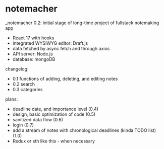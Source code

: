 # notemacher

_notemacher 0.2: initial stage of long-time project of fullstack notemaking app

- React 17 with hooks
- integrated WYSIWYG editor: Draft.js
- data fetched by async fetch and through axios
- API server: Node.js
- database: mongoDB

changelog:

- 0.1 functions of adding, deleting, and editing notes
- 0.2 search
- 0.3 categories

plans:

- deadline date, and importance level (0.4)
- design, basic optimization of code (0.5)
- sanitized data flow (0.6)
- login (0.7)
- add a stream of notes with chronological deadlines (kinda TODO list) (1.0)
- Redux or sth like this - when necessary
